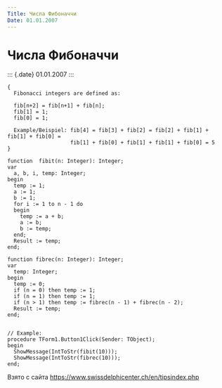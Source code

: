 ```yaml
---
Title: Числа Фибоначчи
Date: 01.01.2007
---
```



Числа Фибоначчи
===============

::: {.date}
01.01.2007
:::

    {
      Fibonacci integers are defined as:
     
      fib[n+2] = fib[n+1] + fib[n];
      fib[1] = 1;
      fib[0] = 1;
     
      Example/Beispiel: fib[4] = fib[3] + fib[2] = fib[2] + fib[1] + fib[1] + fib[0] =
                        fib[1] + fib[0] + fib[1] + fib[1] + fib[0] = 5
    }
     
    function  fibit(n: Integer): Integer;
    var
      a, b, i, temp: Integer;
    begin
      temp := 1;
      a := 1;
      b := 1;
      for i := 1 to n - 1 do
      begin
        temp := a + b;
        a := b;
        b := temp;
      end;
      Result := temp;
    end;
     
    function fibrec(n: Integer): Integer;
    var
      temp: Integer;
    begin
      temp := 0;
      if (n = 0) then temp := 1;
      if (n = 1) then temp := 1;
      if (n > 1) then temp := fibrec(n - 1) + fibrec(n - 2);
      Result := temp;
    end;
     
     
    // Example:
    procedure TForm1.Button1Click(Sender: TObject);
    begin
      ShowMessage(IntToStr(fibit(10)));
      ShowMessage(IntToStr(fibrec(10)));
    end;

Взято с сайта <https://www.swissdelphicenter.ch/en/tipsindex.php>
